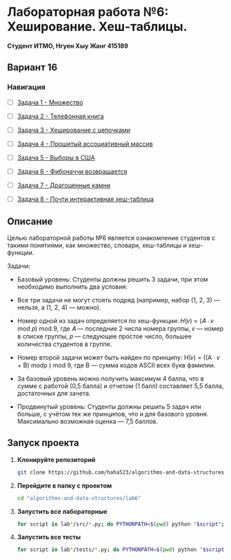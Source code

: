 # Лабораторная работа №6: Хеширование. Хеш-таблицы.

**Студент ИТМО,  Нгуен Хыу Жанг  415189**  

## Вариант 16

### Навигация

- [ ] [Задача 1 - Множество](https://github.com/haha523/algorithms-and-data-structures/blob/fe3c7c3bc62e468e2e451dc52847b593dcfb2196/lab6/task%201/README.md)
- [ ] [Задача 2 - Телефонная книга](https://github.com/haha523/algorithms-and-data-structures/blob/fe3c7c3bc62e468e2e451dc52847b593dcfb2196/lab6/task%202/README.md)
- [ ] [Задача 3 - Хеширование с цепочками](https://github.com/haha523/algorithms-and-data-structures/blob/fe3c7c3bc62e468e2e451dc52847b593dcfb2196/lab6/task%203/README.md)
- [ ] [Задача 4 - Прошитый ассоциативный массив](https://github.com/haha523/algorithms-and-data-structures/blob/fe3c7c3bc62e468e2e451dc52847b593dcfb2196/lab6/task%204/README.md)
- [ ] [Задача 5 - Выборы в США](https://github.com/haha523/algorithms-and-data-structures/blob/fe3c7c3bc62e468e2e451dc52847b593dcfb2196/lab6/task%205/README.md)
- [ ] [Задача 6 - Фибоначчи возвращается](https://github.com/haha523/algorithms-and-data-structures/blob/fe3c7c3bc62e468e2e451dc52847b593dcfb2196/lab6/task%206/README.md)
- [ ] [Задача 7 - Драгоценные камни](https://github.com/haha523/algorithms-and-data-structures/blob/fe3c7c3bc62e468e2e451dc52847b593dcfb2196/lab6/task%207/README.md)
- [ ] [Задача 8 - Почти интерактивная хеш-таблица](https://github.com/haha523/algorithms-and-data-structures/blob/fe3c7c3bc62e468e2e451dc52847b593dcfb2196/lab6/task%208/README.md)


## Описание

Целью лабораторной работы №6 является ознакомление студентов с такими понятиями, как множество, словари, хеш-таблицы и хеш-функции.

Задачи:

- Базовый уровень: Студенты должны решить 3 задачи, при этом необходимо выполнить два условия:

- Все три задачи не могут стоять подряд (например, набор (1, 2, 3) — нельзя, а (1, 2, 4) — можно).

- Номер одной из задач определяется по хеш-функции: 𝐻(𝑣) = (𝐴 ⋅ 𝑣 mod 𝑝) mod 9, где 𝐴 — последние 2 числа номера группы, 𝑣 — номер в списке группы, 𝑝 — следующее простое число, большее количества студентов в группе.
- Номер второй задачи может быть найден по принципу: H(𝑣) = ((A ⋅ 𝑣 + B) modp ) mod 9, где B — сумма кодов ASCII всех букв фамилии.

- За базовый уровень можно получить максимум 4 балла, что в сумме с работой (0,5 балла) и отчетом (1 балл) составляет 5,5 балла, достаточных для зачета.

- Продвинутый уровень: Студенты должны решить 5 задач или больше, с учётом тех же принципов, что и для базового уровня. Максимально возможная оценка — 7,5 баллов.


## Запуск проекта


1. **Клонируйте репозиторий**
   ```bash
   git clone https://github.com/haha523/algorithms-and-data-structures.git
   ```
2. **Перейдите в папку с проектом**
   ```bash
   cd "algorithms-and-data-structures/lab6"
   ```
3. **Запустить все лабораторные**
    ```bash
    for script in lab*/src/*.py; do PYTHONPATH=$(pwd) python "$script"; done
   ```
4. **Запустить все тесты**
   ```bash
   for script in lab*/tests/*.py; do PYTHONPATH=$(pwd) python "$script"; done
   ```



